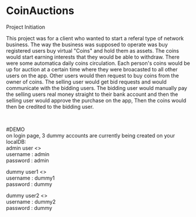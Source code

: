 # CoinAuctions

Project Initiation


This project was for a client who wanted to start a referal type of network business. The way the business was supposed to operate was buy registered users buy 
virtual "Coins" and hold them as assets. The coins would start earning interests that they would be able to withdraw. There were some automatica daily coins circulation.
Each person's coins would be up for auction at a certain time where they were broacasted to all other users on the app. Other users would then request to buy coins from
the owner of coins. The selling user would get bid requests and would communicate with the bidding users. The bidding user would manually pay the selling users real money
straight to their bank account and then the selling user would approve the purchase on the app, Then the coins would then be credited to the bidding user.

<br>

#DEMO <br>
on login page, 3 dummy accounts are currently being created on your localDB: <br>
  admin user <> <br>
  username : admin <br>
  password : admin <br>
 
  dummy user1 <> <br> 
  username : dummy1 <br>
  password : dummy  <br>
                
  dummy user2 <> <br>
  username : dummy2 <br>
  password : dummy   <br>
